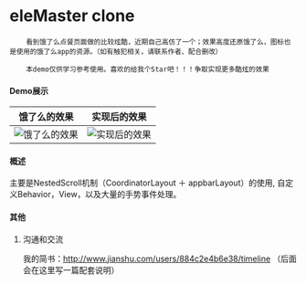 # eleMaster clone

```
    看到饿了么点餐页面做的比较炫酷，近期自己高仿了一个；效果高度还原饿了么，图标也是使用的饿了么app的资源。（如有触犯相关，请联系作者、配合删改）

    本demo仅供学习参考使用。喜欢的给我个Star吧！！！争取实现更多酷炫的效果
```

#### Demo展示
饿了么的效果|实现后的效果
---|---
![饿了么的效果](https://github.com/wangweiqi23/eleme-master/blob/master/image/device-2018-05-22-ele.mp4.gif)|![实现后的效果](https://github.com/wangweiqi23/eleme-master/blob/master/image/device-2018-05-22-eleclone.mp4.gif)

#### 概述
主要是NestedScroll机制（CoordinatorLayout ＋ appbarLayout）的使用, 自定义Behavior，View，以及大量的手势事件处理。

#### 其他

1. 沟通和交流

    我的简书：http://www.jianshu.com/users/884c2e4b6e38/timeline （后面会在这里写一篇配套说明）